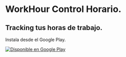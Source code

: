 **WorkHour** Control Horario.
====================

Tracking tus horas de trabajo.
---------------------

Instala desde el Google Play.

<a href='https://play.google.com/store/apps/details?id=com.naturalmotion.customstreetracer2&pcampaignid=pcampaignidMKT-Other-global-all-co-prtnr-py-PartBadge-Mar2515-1'><img alt='Disponible en Google Play' src='https://play.google.com/intl/en_us/badges/static/images/badges/es_badge_web_generic.png'/></a>
